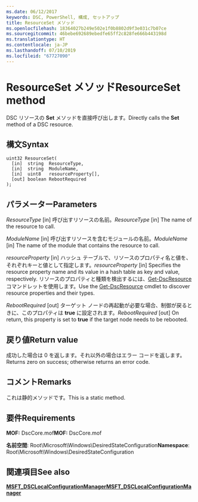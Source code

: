 ```yaml
---
ms.date: 06/12/2017
keywords: DSC, PowerShell, 構成, セットアップ
title: ResourceSet メソッド
ms.openlocfilehash: 18364027b249e502e1f0b8802d9f3e031c7b07ce
ms.sourcegitcommit: 46bebe692689ebedfe65ff2c828fe666b443198d
ms.translationtype: HT
ms.contentlocale: ja-JP
ms.lasthandoff: 07/10/2019
ms.locfileid: "67727090"
---
```

# <a name="resourceset-method"></a><span data-ttu-id="d772b-103">ResourceSet メソッド</span><span class="sxs-lookup"><span data-stu-id="d772b-103">ResourceSet method</span></span>

<span data-ttu-id="d772b-104">DSC リソースの **Set** メソッドを直接呼び出します。</span><span class="sxs-lookup"><span data-stu-id="d772b-104">Directly calls the **Set** method of a DSC resource.</span></span>

## <a name="syntax"></a><span data-ttu-id="d772b-105">構文</span><span class="sxs-lookup"><span data-stu-id="d772b-105">Syntax</span></span>

```mof
uint32 ResourceSet(
  [in]  string  ResourceType,
  [in]  string  ModuleName,
  [in]  uint8   resourceProperty[],
  [out] boolean RebootRequired
);
```

## <a name="parameters"></a><span data-ttu-id="d772b-106">パラメーター</span><span class="sxs-lookup"><span data-stu-id="d772b-106">Parameters</span></span>

<span data-ttu-id="d772b-107">*ResourceType* \[in\] 呼び出すリソースの名前。</span><span class="sxs-lookup"><span data-stu-id="d772b-107">*ResourceType* \[in\] The name of the resource to call.</span></span>

<span data-ttu-id="d772b-108">*ModuleName* \[in\] 呼び出すリソースを含むモジュールの名前。</span><span class="sxs-lookup"><span data-stu-id="d772b-108">*ModuleName* \[in\] The name of the module that contains the resource to call.</span></span>

<span data-ttu-id="d772b-109">*resourceProperty* \[in\] ハッシュ テーブルで、リソースのプロパティ名と値を、それぞれキーと値として指定します。</span><span class="sxs-lookup"><span data-stu-id="d772b-109">*resourceProperty* \[in\] Specifies the resource property name and its value in a hash table as key and value, respectively.</span></span> <span data-ttu-id="d772b-110">リソースのプロパティと種類を検出するには、[Get-DscResource](/powershell/module/PSDesiredStateConfiguration/Get-DscResource) コマンドレットを使用します。</span><span class="sxs-lookup"><span data-stu-id="d772b-110">Use the [Get-DscResource](/powershell/module/PSDesiredStateConfiguration/Get-DscResource) cmdlet to discover resource properties and their types.</span></span>

<span data-ttu-id="d772b-111">*RebootRequired* \[out\] ターゲット ノードの再起動が必要な場合、制御が戻るときに、このプロパティは **true** に設定されます。</span><span class="sxs-lookup"><span data-stu-id="d772b-111">*RebootRequired* \[out\] On return, this property is set to **true** if the target node needs to be rebooted.</span></span>

## <a name="return-value"></a><span data-ttu-id="d772b-112">戻り値</span><span class="sxs-lookup"><span data-stu-id="d772b-112">Return value</span></span>

<span data-ttu-id="d772b-113">成功した場合は 0 を返します。それ以外の場合はエラー コードを返します。</span><span class="sxs-lookup"><span data-stu-id="d772b-113">Returns zero on success; otherwise returns an error code.</span></span>

## <a name="remarks"></a><span data-ttu-id="d772b-114">コメント</span><span class="sxs-lookup"><span data-stu-id="d772b-114">Remarks</span></span>

<span data-ttu-id="d772b-115">これは静的メソッドです。</span><span class="sxs-lookup"><span data-stu-id="d772b-115">This is a static method.</span></span>

## <a name="requirements"></a><span data-ttu-id="d772b-116">要件</span><span class="sxs-lookup"><span data-stu-id="d772b-116">Requirements</span></span>

<span data-ttu-id="d772b-117">**MOF:** DscCore.mof</span><span class="sxs-lookup"><span data-stu-id="d772b-117">**MOF:** DscCore.mof</span></span>

<span data-ttu-id="d772b-118">**名前空間**: Root\Microsoft\Windows\DesiredStateConfiguration</span><span class="sxs-lookup"><span data-stu-id="d772b-118">**Namespace**: Root\Microsoft\Windows\DesiredStateConfiguration</span></span>

## <a name="see-also"></a><span data-ttu-id="d772b-119">関連項目</span><span class="sxs-lookup"><span data-stu-id="d772b-119">See also</span></span>

[<span data-ttu-id="d772b-120">**MSFT_DSCLocalConfigurationManager**</span><span class="sxs-lookup"><span data-stu-id="d772b-120">**MSFT_DSCLocalConfigurationManager**</span></span>](msft-dsclocalconfigurationmanager.md)
